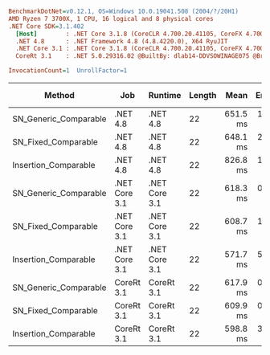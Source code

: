 ``` ini

BenchmarkDotNet=v0.12.1, OS=Windows 10.0.19041.508 (2004/?/20H1)
AMD Ryzen 7 3700X, 1 CPU, 16 logical and 8 physical cores
.NET Core SDK=3.1.402
  [Host]        : .NET Core 3.1.8 (CoreCLR 4.700.20.41105, CoreFX 4.700.20.41903), X64 RyuJIT
  .NET 4.8      : .NET Framework 4.8 (4.8.4220.0), X64 RyuJIT
  .NET Core 3.1 : .NET Core 3.1.8 (CoreCLR 4.700.20.41105, CoreFX 4.700.20.41903), X64 RyuJIT
  CoreRt 3.1    : .NET 5.0.29316.02 @BuiltBy: dlab14-DDVSOWINAGE075 @Branch: master @Commit: 40be8b7e2598b2ccb827fd90cd30c0e2d4496941, X64 AOT

InvocationCount=1  UnrollFactor=1  

```
|                Method |           Job |       Runtime | Length |     Mean |   Error |  StdDev | Gen 0 | Gen 1 | Gen 2 | Allocated |
|---------------------- |-------------- |-------------- |------- |---------:|--------:|--------:|------:|------:|------:|----------:|
| SN_Generic_Comparable |      .NET 4.8 |      .NET 4.8 |     22 | 651.5 ms | 1.06 ms | 0.89 ms |     - |     - |     - |         - |
|   SN_Fixed_Comparable |      .NET 4.8 |      .NET 4.8 |     22 | 648.1 ms | 2.47 ms | 2.06 ms |     - |     - |     - |         - |
|  Insertion_Comparable |      .NET 4.8 |      .NET 4.8 |     22 | 826.8 ms | 1.75 ms | 1.63 ms |     - |     - |     - |         - |
| SN_Generic_Comparable | .NET Core 3.1 | .NET Core 3.1 |     22 | 618.3 ms | 0.77 ms | 0.68 ms |     - |     - |     - |    1336 B |
|   SN_Fixed_Comparable | .NET Core 3.1 | .NET Core 3.1 |     22 | 608.7 ms | 1.21 ms | 1.13 ms |     - |     - |     - |    1856 B |
|  Insertion_Comparable | .NET Core 3.1 | .NET Core 3.1 |     22 | 571.7 ms | 5.79 ms | 5.42 ms |     - |     - |     - |    1336 B |
| SN_Generic_Comparable |    CoreRt 3.1 |    CoreRt 3.1 |     22 | 617.9 ms | 0.45 ms | 0.40 ms |     - |     - |     - |         - |
|   SN_Fixed_Comparable |    CoreRt 3.1 |    CoreRt 3.1 |     22 | 609.9 ms | 0.76 ms | 0.71 ms |     - |     - |     - |         - |
|  Insertion_Comparable |    CoreRt 3.1 |    CoreRt 3.1 |     22 | 598.8 ms | 3.13 ms | 2.93 ms |     - |     - |     - |         - |
